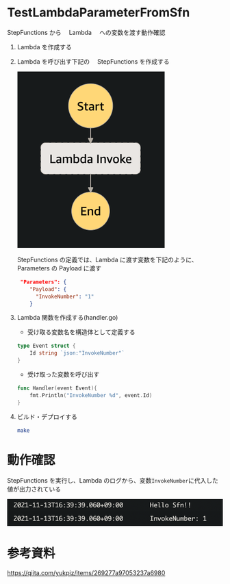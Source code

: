 # TestLambdaParameterFromSfn

StepFunctions から　 Lambda 　への変数を渡す動作確認

1.  Lambda を作成する

2.  Lambda を呼び出す下記の　 StepFunctions を作成する

    ![StepFunctions](./src/img/img1.png)

    StepFunctions の定義では、Lambda に渡す変数を下記のように、Parameters の Payload に渡す

    ```json
     "Parameters": {
        "Payload": {
          "InvokeNumber": "1"
        }
    ```

3.  Lambda 関数を作成する(handler.go)

    - 受け取る変数名を構造体として定義する

    ```go
    type Event struct {
        Id string `json:"InvokeNumber"`
    }
    ```

    - 受け取った変数を呼び出す

    ```go
    func Handler(event Event){
        fmt.Println("InvokeNumber %d", event.Id)
    }
    ```

4.  ビルド・デプロイする

    ```sh
    make
    ```

# 動作確認

StepFunctions を実行し、Lambda のログから、変数`InvokeNumber`に代入した値が出力されている

![result](./src/img/img2.png)

# 参考資料

https://qiita.com/yukpiz/items/269277a97053237a6980

